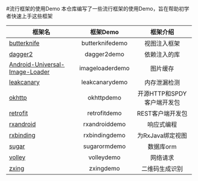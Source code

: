 #流行框架的使用Demo
本仓库编写了一些流行框架的使用Demo，旨在帮助初学者快速上手这些框架

| 框架名        | 框架Demo      |框架介绍 |
| ------------- |:-------------:|:-------------:|
| [butterknife](https://github.com/JakeWharton/butterknife)  | butterknifedemo |视图注入框架|
| [dagger2](https://github.com/google/dagger)      | dagger2demo      |依赖注入的库|
| [Android-Universal-Image-Loader](https://github.com/nostra13/Android-Universal-Image-Loader) | imageloaderdemo |图片缓存     |
| [leakcanary](https://github.com/square/leakcanary)       | leakcanarydemo |内存泄漏检测 |
| [okhttp](https://github.com/square/okhttp)     | okhttpdemo      | 开源HTTP和SPDY客户端开发包|
| [retrofit](https://github.com/square/retrofit) | retrofitdemo      |REST客户端开发包|
| [rxandroid](https://github.com/ReactiveX/RxAndroid)      | rxandroiddemo |响应式编程|
| [rxbinding](https://github.com/JakeWharton/RxBinding)     | rxbindingdemo |为RxJava绑定视图|
| [sugar](https://github.com/satyan/sugar) | sugarormdemo     |数据库orm|
| [volley](https://github.com/mcxiaoke/android-volley)      | volleydemo |网络请求|
| [zxing](https://github.com/zxing/zxing)     | zxingdemo |二维码生成识别|